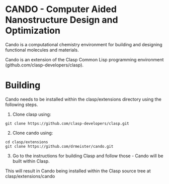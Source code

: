 CANDO - Computer Aided Nanostructure Design and Optimization
============

Cando is a computational chemistry environment for
building and designing functional molecules and materials.

Cando is an extension of the Clasp Common Lisp programming environment (github.com/clasp-developers/clasp).

# Building

Cando needs to be installed within the clasp/extensions directory using the following steps.

1. Clone clasp using: 

```
git clone https://github.com/clasp-developers/clasp.git
```

2. Clone cando using:

```
cd clasp/extensions
git clone https://github.com/drmeister/cando.git
```

3. Go to the instructions for building Clasp and follow those - Cando will be built within Clasp.

This will result in Cando being installed within the Clasp source tree at clasp/extensions/cando

